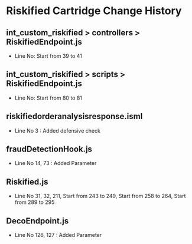 # Riskified Cartridge Change History

## int_custom_riskified > controllers > RiskifiedEndpoint.js
- Line No: Start from 39 to 41

## int_custom_riskified > scripts > RiskifiedEndpoint.js
- Line No: Start from 80 to 81

## riskifiedorderanalysisresponse.isml
- Line No 3 : Added defensive check

## fraudDetectionHook.js
- Line No 14, 73 : Added Parameter 

## Riskified.js
- Line No 31, 32, 211, Start from 243 to 249, Start from 258 to 264, Start from 289 to 295

## DecoEndpoint.js
- Line No 126, 127 : Added Parameter 